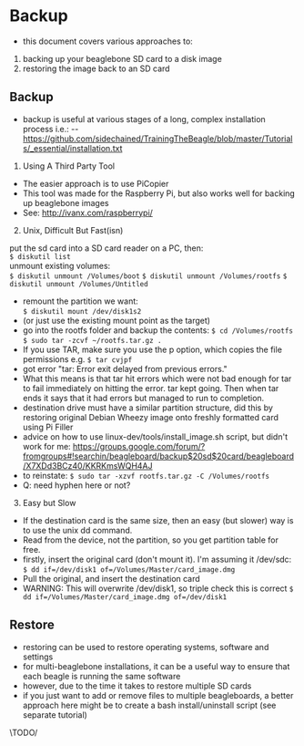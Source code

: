 # Backup

- this document covers various approaches to:
1. backing up your beaglebone SD card to a disk image
2. restoring the image back to an SD card

## Backup

- backup is useful at various stages of a long, complex installation process i.e.:
-- https://github.com/sidechained/TrainingTheBeagle/blob/master/Tutorials/_essential/installation.txt

1. Using A Third Party Tool

- The easier approach is to use PiCopier
- This tool was made for the Raspberry Pi, but also works well for backing up beaglebone images
- See: http://ivanx.com/raspberrypi/

2. Unix, Difficult But Fast(isn)

put the sd card into a SD card reader on a PC, then:  
```$ diskutil list```  
unmount existing volumes:  
```$ diskutil unmount /Volumes/boot```
```$ diskutil unmount /Volumes/rootfs```
```$ diskutil unmount /Volumes/Untitled```
- remount the partition we want:  
```$ diskutil mount /dev/disk1s2```
- (or just use the existing mount point as the target)
- go into the rootfs folder and backup the contents:
```$ cd /Volumes/rootfs```
```$ sudo tar -zcvf ~/rootfs.tar.gz .```
- If you use TAR, make sure you use the p option, which copies the file permissions e.g. `$ tar cvjpf`
- got error "tar: Error exit delayed from previous errors."
- What this means is that tar hit errors which were not bad enough for tar to fail immediately on hitting the error. tar kept going. Then when tar ends it says that it had errors but managed to run to completion.
- destination drive must have a similar partition structure, did this by restoring original Debian Wheezy image onto freshly formatted card using Pi Filler
- advice on how to use linux-dev/tools/install_image.sh script, but didn't work for me:
https://groups.google.com/forum/?fromgroups#!searchin/beagleboard/backup$20sd$20card/beagleboard/X7XDd3BCz40/KKRKmsWQH4AJ
- to reinstate:
```$ sudo tar -xzvf rootfs.tar.gz -C /Volumes/rootfs```
- Q: need hyphen here or not?

3. Easy but Slow

- If the destination card is the same size, then an easy (but slower) way is to use the unix dd command.
- Read from the device, not the partition, so you get partition table for free.
- firstly, insert the original card (don't mount it). I'm assuming it /dev/sdc:
```$ dd if=/dev/disk1 of=/Volumes/Master/card_image.dmg```
- Pull the original, and insert the destination card
- WARNING: This will overwrite /dev/disk1, so triple check this is correct
```$ dd if=/Volumes/Master/card_image.dmg of=/dev/disk1```

## Restore

- restoring can be used to restore operating systems, software and settings
- for multi-beaglebone installations, it can be a useful way to ensure that each beagle is running the same software
- however, due to the time it takes to restore multiple SD cards
- if you just want to add or remove files to multiple beagleboards, a better approach here might be to create a bash install/uninstall script (see separate tutorial)

\TODO/




